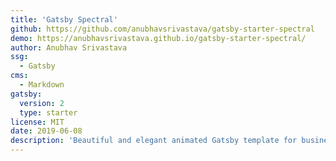 ```yaml
---
title: 'Gatsby Spectral'
github: https://github.com/anubhavsrivastava/gatsby-starter-spectral
demo: https://anubhavsrivastava.github.io/gatsby-starter-spectral/
author: Anubhav Srivastava
ssg:
  - Gatsby
cms:
  - Markdown
gatsby:
  version: 2
  type: starter
license: MIT
date: 2019-06-08
description: 'Beautiful and elegant animated Gatsby template for business.'
---
```

